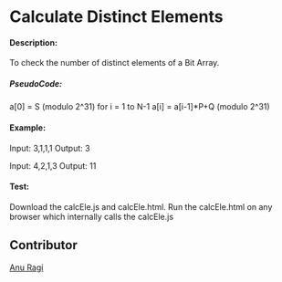 # Calculate Distinct Elements

#### Description:

To check the number of distinct elements of a Bit Array.

##### PseudoCode:

a[0] = S (modulo 2^31)
for i = 1 to N-1
    a[i] = a[i-1]*P+Q (modulo 2^31) 

#### Example:
Input: 3,1,1,1
Output: 3

Input: 4,2,1,3
Output: 11

#### Test:

Download the calcEle.js and calcEle.html.
Run the calcEle.html on any browser which internally calls the calcEle.js

## Contributor 
[Anu Ragi](https://github.com/anu-ragi)
